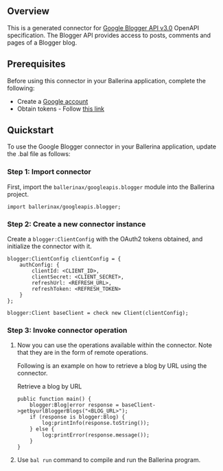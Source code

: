 ## Overview
This is a generated connector for [Google Blogger API v3.0](https://developers.google.com/blogger/docs/3.0/getting_started) OpenAPI specification.
The Blogger API provides access to posts, comments and pages of a Blogger blog.

## Prerequisites

Before using this connector in your Ballerina application, complete the following:

* Create a [Google account](https://accounts.google.com/signup)
* Obtain tokens - Follow [this link](https://developers.google.com/identity/protocols/oauth2)
 
## Quickstart

To use the Google Blogger connector in your Ballerina application, update the .bal file as follows:

### Step 1: Import connector
First, import the `ballerinax/googleapis.blogger` module into the Ballerina project.
```ballerina
import ballerinax/googleapis.blogger;
```

### Step 2: Create a new connector instance
Create a `blogger:ClientConfig` with the OAuth2 tokens obtained, and initialize the connector with it. 
```ballerina
blogger:ClientConfig clientConfig = {
    authConfig: {
        clientId: <CLIENT_ID>,
        clientSecret: <CLIENT_SECRET>,
        refreshUrl: <REFRESH_URL>,
        refreshToken: <REFRESH_TOKEN>
    }
};

blogger:Client baseClient = check new Client(clientConfig);
```

### Step 3: Invoke connector operation
1. Now you can use the operations available within the connector. Note that they are in the form of remote operations.

    Following is an example on how to retrieve a blog by URL using the connector. 

    Retrieve a blog by URL

    ```ballerina
    public function main() {
        blogger:Blog|error response = baseClient->getbyurlBloggerBlogs("<BLOG_URL>");
        if (response is blogger:Blog) {
            log:printInfo(response.toString());
        } else {
            log:printError(response.message());
        }
    }
    ``` 

2. Use `bal run` command to compile and run the Ballerina program.

